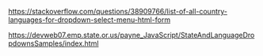 https://stackoverflow.com/questions/38909766/list-of-all-country-languages-for-dropdown-select-menu-html-form

https://devweb07.emp.state.or.us/payne_JavaScript/StateAndLanguageDropdownsSamples/index.html
